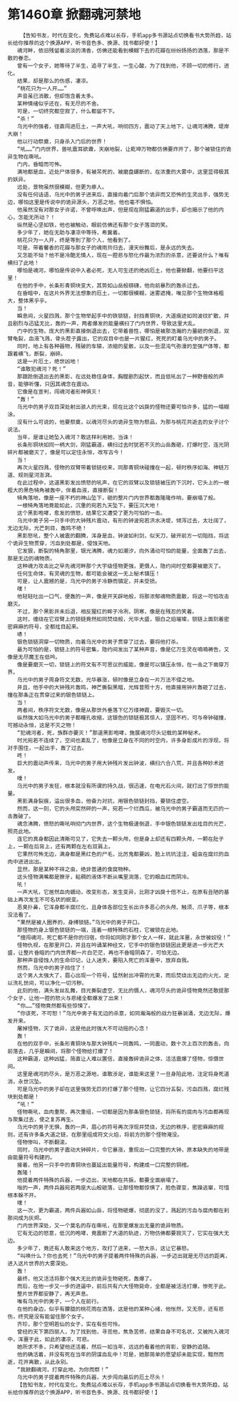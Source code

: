 # 第1460章 掀翻魂河禁地
        【告知书友，时代在变化，免费站点难以长存，手机app多书源站点切换看书大势所趋，站长给你推荐的这个换源APP，听书音色多、换源、找书都好使！】
       魂河畔，依旧残留着淡淡的清香，仿佛还能看到模糊下去的花瓣在纷纷扬扬的洒落，那是不散的眷恋。
       曾有一个女子，她等待了半生，追寻了半生，一生心酸，为了找到他，不顾一切的修行，进化。
       结果，却是那么的伤感，凄凉。
       “桃花只为一人开……”
       声音虽已消散，但却饱含着太多。
       某种情绪似乎还在，有无尽的不舍。
       可是，一切终究都空寂了，什么都留不下。
       “杀！”
       乌光中的强者，径直闯进厄土，一声大吼，响彻四方，震动了天上地下，让魂河沸腾，堤岸大崩！
       他以行动祭奠，只身杀入门后的世界！
       “吼……”门内世界，兽吼震耳欲聋，天崩地裂，让乾坤万物都仿佛要炸开了，那个被锁住的诡异生物在嘶吼。
       门内，昏暗而可怖。
       满地都是血，近处尸体很多，有被吊死的，被磨盘碾断的，在浓重的大雾中，这里显得极其的妖异。
       远处，景物虽然很模糊，但更为瘆人。
       没有任何话语，乌光中的男子进来后，直接向着门后那个诡异而又恐怖的生灵出手，强势无边，哪怕这里是传说中的诡异源头，万恶之地，他也毫不惧怕。
       他虽然没有对那女子许诺，不曾呼唤出声，但是现在刚猛霸道的出手，却也揭示了他的内心，怎能无所动？！
       纵然是心坚如铁，他也被触动，眼前仿佛还有那个女子落泪的笑。
       多少年了，她在无助与凄凉中等待，希冀着。
       桃花只为一人开，终是等到了那个人，他看到了。
       可是，带着馨香的花瓣与那女子的魂雨共归去，漫天纷舞后，是永远的失去。
       又怎能不恸？他不是冷酷无情人，现在一腔悲与怒化作最为浓烈的杀意，还要说什么？唯有横扫了此地！
       哪怕是魂河，哪怕是传说中入者必死，无人可生还的绝凶厄土，他也要掀翻，他要扫平这里！
       在他的手中，长条形青铜块变大，其势如山岳般磅礴，他向前暴烈的轰杀过去。
       在昏暗中，在这片外界无法想象的厄土，一切都很模糊，迷雾遮掩，唯见那个生物体格粗大，整体黑乎乎。
       当！
       瞬息间，火星四溅，那个生物举起手中的铁锁链，封挡青铜块，大道痕迹如同波纹扩散，并且剧烈与迅猛无比，轰的一声，两者爆发的能量横扫了门内世界，导致这里大乱。
       门中的生物，庞大的黑影直接倒退出去，它带着兽性，哪怕是被那浩瀚的力量砸的倒退，双臂龟裂，血液飞溅，骨头茬子露出，它的双目中也是一片猩红，死死的盯着乌光中的男子。
       同时，地上有各种器物，残破的车辕，浓缩的星骸，以及一些混沌气弥漫的至强尸体等，都跟着横飞，断裂，崩碎。
       这是一片厄土，绝世凶地！
       “谁敢犯魂河？死！”
       那踉跄倒退出去的黑影，在远处稳住身体，胸膛剧烈起伏，而且低吼出了一种野兽般的声音，能够听懂，只因其魂念在震动。
       它像是在宣判，闯魂河者形神俱灭！
       “轰！”
       乌光中的男子双目深处射出骇人的光束，现在比这个凶戾的怪物还要可怕许多，猛的一塌糊涂。
       没有什么可说的，他要祭奠，以魂河尽头的诡异生物为祭品，为那与桃花共逝去的女子讨个说法。
       当年，是谁让她坠入魂河？敢这样利用她，当诛！
       长条形铜块如同一柄大剑，刚猛霸道，横扫过去时犹若不灭的山岳轰砸，打爆时空，连光阴碎片都被磨灭了，像是可以定住永恒，改写古今！
       当！
       再次火星四溅，怪物的双臂带着锁链绞来，同那青铜块碰撞在一起，顿时秩序如海、神链万道、规则星河澎湃。
       在此过程中，这道黑影发出愤怒的吼声，在它的双臂以及锁链被压的下沉时，它头上的一根粗大的黑色犄角被轰中，伴着血液，直接断裂！
       犄角落地，像是一座不朽的神山坠下，砸的整片门内世界都轰隆隆作响，要崩塌了般。
       一根犄角落地竟能如此，沉重的宛若九天坠下，要压沉大地！
       这个黑影咆哮，愈发的愤怒，结果它又遭受了更为可怕的一击。
       乌光中男子另一只手中的大钟残片震动，有形的钟波宛若洪水决堤，倾泻过去，太壮阔了，无边无际，光芒刺目，轰鸣不绝！
       黑影怒吼，整个人被震的翻腾，浑身是血，钟波如利剑，似天刀，破开前方一切阻挡，将这个诡异生物贯穿，污血到处都是，侵蚀天地。
       它发狠，断裂的犄角那里，银光沸腾，魂力如潮汐，向外涌动可怕的能量，全面轰了出去，那是无边的魂物质。
       这种魂力攻击比之早先魂河畔那个大宇级怪物更强，更慑人，隐约间时空都要被磨灭了。
       任何生命体，有灵魂的生物，都可能会被这一无上秘术镇压！
       可是，让人震撼的是，乌光中的男子冷静而镇定，并未受损。
       噗！
       他轻轻吐出一口气，便轰的一声，像是开天辟地般，将那浓郁魂物质震散，将这一可怕攻击磨灭。
       不过，那个黑影并未后退，相反猩红的眸子冷冽，阴寒，像是在残忍的笑着。
       这时，缠绕在它双臂上的锁链竟然如同焚烧般，光华大盛，银白之焰璀璨，锁链上面刻着密密麻麻的符号，全都炫目起来。
       哧！
       银色锁链洞穿一切物质，向着乌光中的男子贯穿了过去，要将他打杀。
       最为可怕的是，锁链上的符号密集，隐约间发出了某种声音，像是亿万生灵在喃喃祷告，又像是无尽魔王在低吟。
       像是要磨灭一切，锁链上的符文有不可思议的威能，像是可以镇压永恒，在一击之下凿穿万界。
       乌光中的男子周身符文无数，光华暴涨，顿时像是立身在一片万法不侵之地。
       并且，他手中的大钟残片轰鸣，神芒撕裂黑暗，光辉普照十方，他直接用钟片轰砸了过去，撞在那条正在贯穿过来的银色锁链上。
       当！
       两者间，秩序符文无数，像是从那世外垂落下亿万缕神霞，要毁灭一切。
       纵然强大如乌光中的男子都瞳孔收缩，这银色的锁链极其惊人，坚固不朽，可与帝钟碰撞，可撼动永恒，这是不灭之物！
       “犯魂河者，死，族群亦要灭！”那道黑影咆哮，施展魂河尽头记载的某种秘术。
       时光宛若不连续了，空间也紊乱了，他像是立身在不同的时空内，许多身影成片的浮现，将对手围住，一起出手，轰了过去。
       咚！
       巨大的震动声传来，乌光中的男子用大钟残片发出钟波，横扫六合八荒，并且各种妙术迸发。
       噗！
       乌光中的男子发狂，根本就没有所谓的持久战，很迅速，在电光石火间，就打出了惊世的能量。
       黑影满身裂痕，溢出很多血，他奋力对抗，用银色锁链封挡，要锁住虚空。
       然而，这一刻，它的头颅突然砰的一声，宛若一个烂西瓜，被乌光中的男子霸道而无匹的一击轰破了。
       魂念沸腾，愤怒的嘶吼响彻门内世界，这个生物极速倒退，手中银色锁链发出炫目的光芒，照亮此地。
       连它的真身都因此清晰可见了，它失去一颗头颅，但是身上却还有四颗头颅，一颗在肚子上，一颗在后背上，还有两颗在左右双肩上。
       它果然可怖无边，满身都是黑红色的尸毛，比厉鬼都要凶，脸上坑坑洼洼，蛆虫在腐烂的血肉中进进出出。
       显然，那是某种不祥之虫，绝非普通的食腐物种。
       这头怪物满嘴都是獠牙，粘稠的液体不断从嘴里淌落，它的眼血红而阴冷。
       吼！
       一声大吼，它居然血肉蠕动，改变形态，发生变异，比刚才凶戾十倍不止，在原有丑陋的基础上再次发生不可名状的蜕变。
       恶臭扑鼻，它浑身都半腐烂化，且身体各部位生长出许多恶心的头颅、触须、爪子等，根本没法看了。
       “果然是被人圈养的，身缚锁链。”乌光中的男子开口。
       那怪物的身上银色锁链的一端，连着一根特殊的石柱，它被锁在此地。
       “擅闯魂河，死亡都不是你的归宿，你将如同刚才那个女人一样，就此浑噩，永世被奴役！”
       怪物仇视，在那里开口，并且在吟诵某种经文，它手中的银色锁链因此更是进一步光芒大盛，让整片昏暗的门内世界都一片白茫茫，再也不昏暗阴森了，可怕无边。
       那种声音侵蚀人的生命印记，让人迷失，要陷入死亡的浑噩中，放弃自我。
       然而，乌光中的男子挡住了！
       这个男人太强大了，眉心出现一个符号，猛然射出冲霄的光束，而后焚烧出无边的火光，足以洗礼世间，可以净化一切污秽。
       此刻的他，满头发丝乱舞，目光撕裂虚空，无比的慑人，魂河尽头的诡异怪物竟然还敢提那个女子，让他一腔的怒火与悲绪全都爆发了出来！
       “你……”怪物竟然都有些惊悚了。
       “你该死，不可恕！”乌光中男子有无边的杀意，如同瀚海般的战力狂暴汹涌，无边无际，爆发开来。
       屠掉怪物，灭了诡异，这是他此时强大不可动摇的心念！
       轰！
       在他的双手中，长条形青铜块与那大钟残片一同轰鸣，一同震动，数十次上百次的轰击，向前落去，几乎是瞬间，将那个怪物给打爆了！
       这种霸道，这种凶猛，简直让人难以置信，直接轰碎诡异之体，活活震爆了怪物，惊慑世间。
       这里是魂河的尽头，是万恶之源地，谁敢涉足，谁能来这里？一旦身陷此地，注定将身死道消，永世沉坠。
       可是乌光中的男子却在这里强势无匹的打爆了那个怪物，让它四分五裂，污血四溅，腐烂残块到处都是！
       “吼！”
       怪物嘶吼，血肉重聚，再次重组，一切都是因为那条银色锁链，将所有的腐肉与污血都再现与聚集过去，使之复苏再生。
       乌光中的男子无惧，轰的一声，眉心的符号再次浮现并焚烧，无边的秩序，密密麻麻的规则，还有许多条大道之链，在那里组成符文火焰，将前方的那个怪物淹没。
       怪物惨叫，不断翻滚。
       同时，乌光中的男子震动大钟碎片，令它暴涨，重现出一口完整的大钟，原本缺失的地带是由能量符号构建的。
       接着，他另一只手中的青铜块也蔓延出能量符号，构建成一口完整的铜棺。
       轰隆！
       他提着两件特殊的兵器，一步迈出，天地都在共振，都要全面崩塌了。
       嗡的一声，两件兵器宛若两座大山般砸落，让那怪物都惊惧了，脸色骤变，焦躁逃窜，可惜根本躲不开。
       噗！
       这一次，更为霸道，两件兵器如山岳，将怪物砸爆，彻底的没了，溅起的污血与腐肉都在刹那间成为灰烬。
       门内世界深处，又一个莫名的存在嘶吼，在那里爆发出无量的诡异物质。
       它有无边的怒意，低沉的咆哮，竟震断了大道的轨迹，万物仿佛都要寂灭了，它实在强大无边。
       多少年了，竟还有人敢来这个地方，攻打了进来，一怒大杀，这让它暴怒。
       “叫唤什么？你也去死！”乌光中的男子提着两件特殊的兵器，一步迈出就是无尽远的距离，进入这片世界的大雾深处。
       轰！
       最终，他又活活将那个强大无比的诡异生物砸死，轰爆了。
       而后，在他一步又一步的进逼中，前后共有六大怪物毙命，全都是被活活打爆，惨死于此。
       整片世界都安静了，再无声息。
       唯有乌光中的男子，一个人在前行。
       在他的身边，似乎有朦胧的桃花雨在洒落，这是他的某种心绪，他怅然，又无奈，还有悲伤，终究是没有能留住那个女子。
       齐珍，那个空明若仙的女子，实在有些可怜。
       曾经的天下第四丽人，为了找到他，寻觅他，焦急苦修，结果自身不可名状，又被拘入魂河中，浑噩于此，如此的凄凉，可悲。
       她所求不多，只希望他还活着，然后一如当年，远远的看着他的背影，安静的追随。
       他的确活着，并没有死在当年的阴谋血乱中！可是，她那简单的愿望却未能实现，黯然而逝，花开离散，从此永别。
       “我掀翻魂河，打穿此地，为你而祭！”
       乌光中的男子提着两件特殊的兵器，大步闯向最后的厄土尽头！
       【告知书友，时代在变化，免费站点难以长存，手机app多书源站点切换看书大势所趋，站长给你推荐的这个换源APP，听书音色多、换源、找书都好使！】